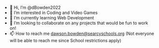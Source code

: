 - 👋 Hi, I’m @dBowden2022
- 👀 I’m interested in Coding and Video Games
- 🌱 I’m currently learning Web Development
- 💞️ I’m looking to collaborate on any projects that would be fun to work on!
- 📫 How to reach me dawson.bowden@searcyschools.org (Not everyone will be able to reach me since School restrictions apply)
